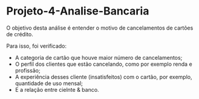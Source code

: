 # Projeto-4-Analise-Bancaria
 O objetivo desta análise é entender o motivo de cancelamentos de cartões de crédito.
 
 Para isso, foi verificado: 
 - A categoria de cartão que houve maior número de cancelamentos;
 - O perfil dos clientes que estão cancelando, como por exemplo renda e profissão;
 - A experiência desses cliente (insatisfeitos) com o cartão, por exemplo, quantidade de uso mensal;
 - E a relação entre cielnte & banco.
